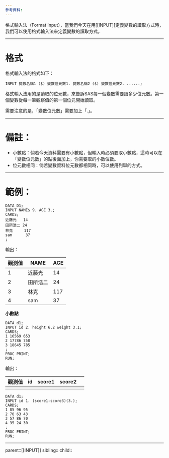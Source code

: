 ```yaml
---
參考資料:
---
```

格式輸入法（Format Input），當我們今天在用[[INPUT]]定義變數的讀取方式時，我們可以使用格式輸入法來定義變數的讀取方式。


- - -
# 格式
格式輸入法的格式如下：
```SAS
INPUT 變數名稱1 ($) 變數位元數1. 變數名稱2 ($) 變數位元數2. ......;
```
格式輸入法用的是讀取的位元數，來告訴SAS每一個變數需要讀多少位元數。第一個變數從每一筆觀察值的第一個位元開始讀取。

需要注意的是，「變數位元數」需要加上「.」。
- - -
# 備註：
- 小數點：倘若今天資料需要有小數點，但輸入時必須要取小數點，這時可以在「變數位元數」的點後面加上，你需要取的小數位數。
- 位元數相同：倘若變數資料位元數都相同時，可以使用列舉的方式。
- - -
# 範例：

```SAS
DATA D1;
INPUT NAME$ 9. AGE 3.;
CARDS;
近藤光   14
田所浩二 24
林克     117
sam      37
;
```
輸出：

| 觀測值 | NAME | AGE |
| --- | ---- | --- |
| 1   | 近藤光  | 14  |
| 2   | 田所浩二 | 24  |
| 3   | 林克   | 117 |
| 4   | sam  | 37  |
**小數點**
```SAS
DATA d1;
INPUT id 2. height 6.2 weight 3.1;
CARDS;
1 16569 653
2 17786 758
3 18645 785
;
PROC PRINT;
RUN;
```
輸出：


| 觀測值 | id  | score1 | score2 |     |
| --- | --- | ------ | ------ | --- |
|     |     |        |        |     |


```SAS
DATA d1;
INPUT id 1. (score1-score3)(3.);
CARDS;
1 85 96 95
2 70 63 43
3 57 86 70
4 35 24 30
;
PROC PRINT;
RUN;
```



- - -
parent::[[INPUT]]
sibling::
child::
